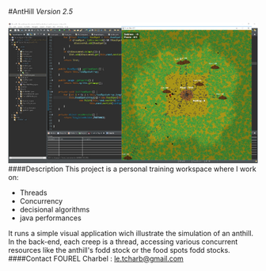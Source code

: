 #AntHill
*Version 2.5*

![screenshot](https://github.com/Tohll/Thread_fourmiliere/raw/Master/screenshot.jpg)
####Description
This project is a personal training workspace where I work on: 
- Threads
- Concurrency
- decisional algorithms
- java performances

It runs a simple visual application wich illustrate the simulation of an anthill. In the back-end, each creep is a thread, accessing various concurrent resources like the anthill's fodd stock or the food spots fodd stocks.
####Contact
FOUREL Charbel : le.tcharb@gmail.com